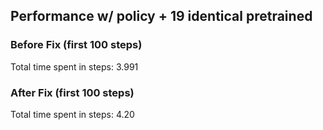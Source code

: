 ## Performance w/ policy + 19 identical pretrained

### Before Fix (first 100 steps)

Total time spent in steps: 3.991

### After Fix (first 100 steps)

Total time spent in steps: 4.20

